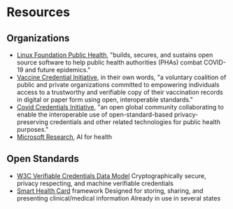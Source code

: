 # Resources

## Organizations
* [Linux Foundation Public Health](https://www.lfph.io/), "builds, secures, and sustains open source software to help public health authorities (PHAs) combat COVID-19 and future epidemics."
* [Vaccine Credential Initiative](https://vci.org/), in their own words, "a voluntary coalition of public and private organizations committed to empowering individuals access to a trustworthy and verifiable copy of their vaccination records in digital or paper form using open, interoperable standards."
* [Covid Credentials Initiative](https://www.covidcreds.org/), "an open global community collaborating to enable the interoperable use of open-standard-based privacy-preserving credentials and other related technologies for public health purposes."
* [Microsoft Research](https://www.microsoft.com/en-us/ai/ai-for-health), AI for health

## Open Standards
* [W3C Verifiable Credentials Data Model](https://www.w3.org/TR/vc-data-model/)
Cryptographically secure, privacy respecting, and machine verifiable credentials
* [Smart Health Card](https://smarthealth.cards/index.html) framework
Designed for storing, sharing, and presenting clinical/medical information
Already in use in several states
